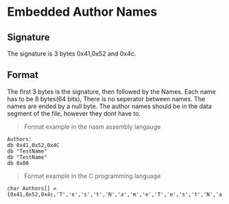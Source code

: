 # Embedded Author Names



## Signature

The signature is 3 bytes 0x41,0x52 and 0x4c. 

## Format

The first 3 bytes is the signature, then followed by the Names. Each name has to be 8 bytes(64 bits), There
is no seperator between names. The names are ended by a null byte. The author names should be in the data segment
of the file, however they dont have to.

> Format example in the nasm assembly langauge

```
Authors:
db 0x41,0x52,0x4C
db "TestName"
db "TestName"
db 0x00
```

> Format example in the C programming language

```
char Authors[] = {0x41,0x52,0x4c,'T','e','s','t','N','a','m','e','T','e','s','t','N','a','m','e','\0'};
```

